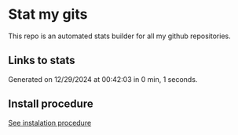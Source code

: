 # Stat my gits

This repo is an automated stats builder for all my github repositories.

## Links to stats


Generated on 12/29/2024 at 00:42:03 in 0 min, 1 seconds.

## Install procedure

[See instalation procedure](./src/install.md)
